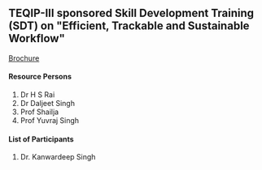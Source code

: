 ## TEQIP-III sponsored Skill Development Training (SDT) on "Efficient, Trackable and Sustainable Workflow"

[Brochure](https://gndec-ldh.github.io/presentations/gitSDT/slides/index.html#/)

#### Resource Persons

1. Dr H S Rai 
1. Dr Daljeet Singh	
1. Prof Shailja	
1. Prof Yuvraj Singh

#### List of Participants

1. Dr. Kanwardeep Singh

